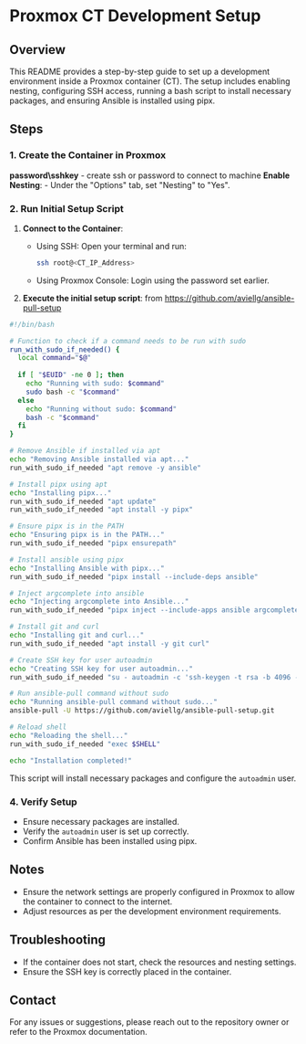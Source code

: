 # Proxmox CT Development Setup

## Overview
This README provides a step-by-step guide to set up a development environment inside a Proxmox container (CT). The setup includes enabling nesting, configuring SSH access, running a bash script to install necessary packages, and ensuring Ansible is installed using pipx.

## Steps

### 1. Create the Container in Proxmox
**password\sshkey**
    - create ssh or password to connect to machine 
**Enable Nesting**:
    - Under the "Options" tab, set "Nesting" to "Yes".

### 2. Run Initial Setup Script
1. **Connect to the Container**:
    - Using SSH: Open your terminal and run:
      ```sh
      ssh root@<CT_IP_Address>
      ```
    - Using Proxmox Console: Login using the password set earlier.

2. **Execute the initial setup script**: from https://github.com/aviellg/ansible-pull-setup
```bash 
#!/bin/bash

# Function to check if a command needs to be run with sudo
run_with_sudo_if_needed() {
  local command="$@"
  
  if [ "$EUID" -ne 0 ]; then
    echo "Running with sudo: $command"
    sudo bash -c "$command"
  else
    echo "Running without sudo: $command"
    bash -c "$command"
  fi
}

# Remove Ansible if installed via apt
echo "Removing Ansible installed via apt..."
run_with_sudo_if_needed "apt remove -y ansible"

# Install pipx using apt
echo "Installing pipx..."
run_with_sudo_if_needed "apt update"
run_with_sudo_if_needed "apt install -y pipx"

# Ensure pipx is in the PATH
echo "Ensuring pipx is in the PATH..."
run_with_sudo_if_needed "pipx ensurepath"

# Install ansible using pipx
echo "Installing Ansible with pipx..."
run_with_sudo_if_needed "pipx install --include-deps ansible"

# Inject argcomplete into ansible
echo "Injecting argcomplete into Ansible..."
run_with_sudo_if_needed "pipx inject --include-apps ansible argcomplete"

# Install git and curl
echo "Installing git and curl..."
run_with_sudo_if_needed "apt install -y git curl"

# Create SSH key for user autoadmin
echo "Creating SSH key for user autoadmin..."
run_with_sudo_if_needed "su - autoadmin -c 'ssh-keygen -t rsa -b 4096 -N \"\" -f ~/.ssh/id_rsa'"

# Run ansible-pull command without sudo
echo "Running ansible-pull command without sudo..."
ansible-pull -U https://github.com/aviellg/ansible-pull-setup.git

# Reload shell
echo "Reloading the shell..."
run_with_sudo_if_needed "exec $SHELL"

echo "Installation completed!"
```

   This script will install necessary packages and configure the `autoadmin` user.

### 4. Verify Setup
- Ensure necessary packages are installed.
- Verify the `autoadmin` user is set up correctly.
- Confirm Ansible has been installed using pipx.

## Notes
- Ensure the network settings are properly configured in Proxmox to allow the container to connect to the internet.
- Adjust resources as per the development environment requirements.

## Troubleshooting
- If the container does not start, check the resources and nesting settings.
- Ensure the SSH key is correctly placed in the container.

## Contact
For any issues or suggestions, please reach out to the repository owner or refer to the Proxmox documentation.

